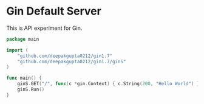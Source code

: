 # Gin Default Server

This is API experiment for Gin.

```go
package main

import (
	"github.com/deepakgupta0212/gin1.7"
	"github.com/deepakgupta0212/gin1.7/ginS"
)

func main() {
	ginS.GET("/", func(c *gin.Context) { c.String(200, "Hello World") })
	ginS.Run()
}
```
